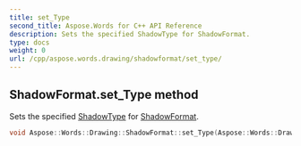 ```yaml
---
title: set_Type
second_title: Aspose.Words for C++ API Reference
description: Sets the specified ShadowType for ShadowFormat. 
type: docs
weight: 0
url: /cpp/aspose.words.drawing/shadowformat/set_type/
---
```

## ShadowFormat.set_Type method


Sets the specified [ShadowType](../../shadowtype/) for [ShadowFormat](../).

```cpp
void Aspose::Words::Drawing::ShadowFormat::set_Type(Aspose::Words::Drawing::ShadowType value)
```

